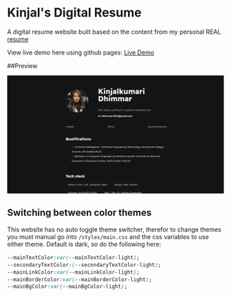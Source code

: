 # Kinjal's Digital Resume

A digital resume website built based on the content from my personal REAL [resume](./assets/Kinjalkumari_Dhimmar_python_developer.docx) 

View live demo here using github pages: [Live Demo](https://divanov11.github.io/Digital-Resume/)

##Preview

<img src="assets\images\Screenshot.png">



## Switching between color themes

This website has no auto toggle theme switcher, therefor to change themes you must manual go into `/styles/main.css` and the css variables to use either theme. Default is dark, so do the following here:

```css
--mainTextColor:var(--mainTextColor-light); 
--secondaryTextColor:(--secondaryTextColor-light);
--mainLinkColor:var(--mainLinkColor-light);
--mainBorderColor:var(--mainBorderColor-light);
--mainBgColor:var(--mainBgColor-light);
```
